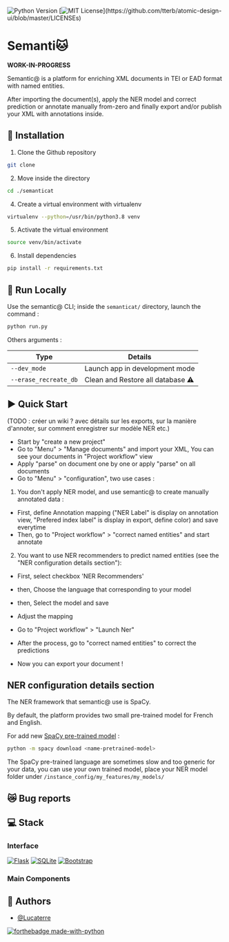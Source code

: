 <!--<img src="" width=300 align=right>-->

![Python Version](https://img.shields.io/badge/python-3.8-blue) [![MIT License](https://img.shields.io/apm/l/atomic-design-ui.svg?)](https://github.com/tterb/atomic-design-ui/blob/master/LICENSEs)
<!-- CI badge -->
# Semanti🐱 

**WORK-IN-PROGRESS**

Semantic@ is a platform for enriching XML documents in TEI or EAD format with named entities. 

After importing the document(s), apply the NER model and correct prediction or annotate manually from-zero and finally export and/or publish your XML with annotations inside.


## :battery: Installation



1. Clone the Github repository

```bash
git clone 
```

2. Move inside the directory

```bash
cd ./semanticat
```

4. Create a virtual environment with virtualenv

```bash
virtualenv --python=/usr/bin/python3.8 venv
```

5. Activate the virtual environment

```bash
source venv/bin/activate
```

6. Install dependencies

```bash
pip install -r requirements.txt
```


## :rocket: Run Locally

Use the semantic@ CLI; inside the `semanticat/` directory, launch the command :

```bash
python run.py
```

Others arguments :

| **Type**              | **Details**                                  |
|-----------------------|----------------------------------------------|
| `--dev_mode`          | Launch app in development mode               |
| `--erase_recreate_db` | Clean and Restore all database :warning: |

## :arrow_forward: Quick Start

(TODO : créer un wiki ? avec détails sur les exports, sur la manière d'annoter, sur comment enregistrer sur modèle NER etc.)

- Start by "create a new project"
- Go to "Menu" > "Manage documents" and import your XML, You can see your documents in
"Project workflow" view
- Apply "parse" on document one by one or apply "parse" on all documents
- Go to "Menu" > "configuration", two use cases :

1. You don't apply NER model, and use semantic@ to create manually annotated data :
- First, define Annotation mapping ("NER Label" is display on annotation view, "Prefered index label" is display in export, define color) and save everytime
- Then, go to "Project workflow" > "correct named entities" and start annotate

2. You want to use NER recommenders to predict named entities (see the "NER configuration details section"):
- First, select checkbox 'NER Recommenders'
- then, Choose the language that corresponding to your model
- then, Select the model and save
- Adjust the mapping
- Go to "Project workflow" > "Launch Ner"
- After the process, go to "correct named entities" to correct the predictions

- Now you can export your document !

## NER configuration details section

The NER framework that semantic@ use is SpaCy.

By default, the platform provides two small pre-trained model for French and English.

For add new [SpaCy pre-trained model](https://spacy.io/usage/models) : 

```bash
python -m spacy download <name-pretrained-model>
```

The SpaCy pre-trained language are sometimes slow and too generic for your data, you 
can use your own trained model, place your NER model folder under `/instance_config/my_features/my_models/` 

## :crying_cat_face: Bug reports

## :computer: Stack 

### Interface

[![Flask](https://img.shields.io/badge/flask-%23000.svg?style=for-the-badge&logo=flask&logoColor=white)](https://flask.palletsprojects.com/en/2.1.x/)
[![SQLite](https://img.shields.io/badge/sqlite-%2307405e.svg?style=for-the-badge&logo=sqlite&logoColor=white)](https://www.sqlite.org/index.html)
[![Bootstrap](https://img.shields.io/badge/bootstrap-%23563D7C.svg?style=for-the-badge&logo=bootstrap&logoColor=white)](https://getbootstrap.com/)

### Main Components

## :bust_in_silhouette: Authors

- [@Lucaterre](https://github.com/Lucaterre)

[![forthebadge made-with-python](http://ForTheBadge.com/images/badges/made-with-python.svg)](https://www.python.org/)

